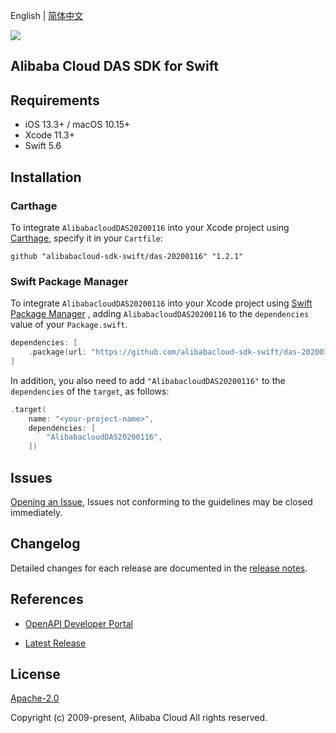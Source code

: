 English | [简体中文](README-CN.md)

![](https://aliyunsdk-pages.alicdn.com/icons/AlibabaCloud.svg)

## Alibaba Cloud DAS SDK for Swift

## Requirements

- iOS 13.3+ / macOS 10.15+
- Xcode 11.3+
- Swift 5.6

## Installation

### Carthage

To integrate `AlibabacloudDAS20200116` into your Xcode project using [Carthage](https://github.com/Carthage/Carthage), specify it in your `Cartfile`:

```ogdl
github "alibabacloud-sdk-swift/das-20200116" "1.2.1"
```

### Swift Package Manager

To integrate `AlibabacloudDAS20200116` into your Xcode project using [Swift Package Manager](https://swift.org/package-manager/) , adding `AlibabacloudDAS20200116` to the `dependencies` value of your `Package.swift`.

```swift
dependencies: [
    .package(url: "https://github.com/alibabacloud-sdk-swift/das-20200116.git", from: "1.2.1")
]
```

In addition, you also need to add `"AlibabacloudDAS20200116"` to the `dependencies` of the `target`, as follows:

```swift
.target(
    name: "<your-project-name>",
    dependencies: [
        "AlibabacloudDAS20200116",
    ])
```

## Issues

[Opening an Issue](https://github.com/alibabacloud-sdk-swift/das-20200116/issues/new), Issues not conforming to the guidelines may be closed immediately.

## Changelog

Detailed changes for each release are documented in the [release notes](./ChangeLog.txt).

## References

* [OpenAPI Developer Portal](https://next.api.alibabacloud.com/home)
- [Latest Release](https://github.com/alibabacloud-sdk-swift/das-20200116)

## License

[Apache-2.0](http://www.apache.org/licenses/LICENSE-2.0)

Copyright (c) 2009-present, Alibaba Cloud All rights reserved.
